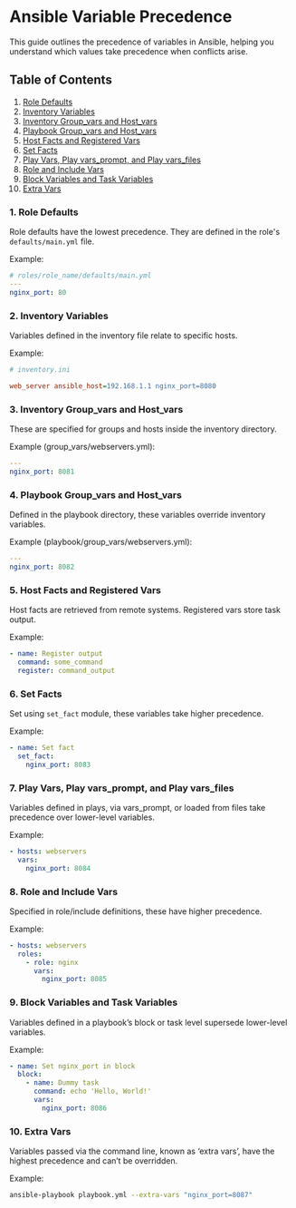 # Ansible Variable Precedence

This guide outlines the precedence of variables in Ansible, helping you understand which values take precedence when conflicts arise.

## Table of Contents

1. [Role Defaults](#1-role-defaults)
2. [Inventory Variables](#2-inventory-variables)
3. [Inventory Group_vars and Host_vars](#3-inventory-group_vars-and-host_vars)
4. [Playbook Group_vars and Host_vars](#4-playbook-group_vars-and-host_vars)
5. [Host Facts and Registered Vars](#5-host-facts-and-registered-vars)
6. [Set Facts](#6-set-facts)
7. [Play Vars, Play vars_prompt, and Play vars_files](#7-play-vars-play_vars_prompt-and-play_vars_files)
8. [Role and Include Vars](#8-role-and-include-vars)
9. [Block Variables and Task Variables](#9-block-variables-and-task-variables)
10. [Extra Vars](#10-extra-vars)

### 1. Role Defaults
Role defaults have the lowest precedence. They are defined in the role's `defaults/main.yml` file.

Example:
```yaml
# roles/role_name/defaults/main.yml
---
nginx_port: 80
```

### 2. Inventory Variables
Variables defined in the inventory file relate to specific hosts.

Example:
```ini
# inventory.ini

web_server ansible_host=192.168.1.1 nginx_port=8080
```

### 3. Inventory Group_vars and Host_vars
These are specified for groups and hosts inside the inventory directory.

Example (group_vars/webservers.yml):
```yaml
---
nginx_port: 8081
```

### 4. Playbook Group_vars and Host_vars
Defined in the playbook directory, these variables override inventory variables.

Example (playbook/group_vars/webservers.yml):
```yaml
---
nginx_port: 8082
```

### 5. Host Facts and Registered Vars
Host facts are retrieved from remote systems. Registered vars store task output.

Example:
```yaml
- name: Register output
  command: some_command
  register: command_output
```

### 6. Set Facts
Set using `set_fact` module, these variables take higher precedence.

Example:
```yaml
- name: Set fact
  set_fact:
    nginx_port: 8083
```

### 7. Play Vars, Play vars_prompt, and Play vars_files
Variables defined in plays, via vars_prompt, or loaded from files take precedence over lower-level variables.

Example:
```yaml
- hosts: webservers
  vars:
    nginx_port: 8084
```

### 8. Role and Include Vars
Specified in role/include definitions, these have higher precedence.

Example:
```yaml
- hosts: webservers
  roles:
    - role: nginx
      vars:
        nginx_port: 8085
```

### 9. Block Variables and Task Variables
Variables defined in a playbook’s block or task level supersede lower-level variables.

Example:
```yaml
- name: Set nginx_port in block
  block:
    - name: Dummy task
      command: echo 'Hello, World!'
      vars:
        nginx_port: 8086
```

### 10. Extra Vars
Variables passed via the command line, known as ‘extra vars’, have the highest precedence and can’t be overridden.

Example:
```bash
ansible-playbook playbook.yml --extra-vars "nginx_port=8087"
```
